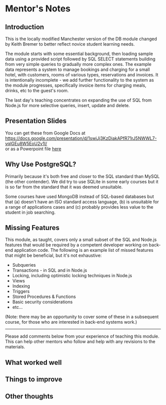 # Mentor's Notes

## Introduction

This is the locally modified Manchester version of the DB module changed by Keith Bremer to better reflect novice student learning needs.

The module starts with some essential background, then loading sample data using a provided script followed by SQL SELECT statements building from very simple queries to gradually more complex ones. The example data represents a system to manage bookings and charging for a small hotel, with customers, rooms of various types, reservations and invoices. It is intentionally incomplete - we add further functionality to the system as the module progresses, specifically invoice items for charging meals, drinks, etc to the guest's room.

The last day's teaching concentrates on expanding the use of SQL from Node.js for more selective queries, insert, update and delete.

## Presentation Slides

You can get these from Google Docs at <br/>
https://docs.google.com/presentation/d/1swiJj3KzDiakAPfR71rJ5NWWL7-vqlGEu8W5EoU2v1I/<br/>
or as a Powerpoint file [here](./CYF_DB_1.pptx)

## Why Use PostgreSQL?

Primarily because it's both free and closer to the SQL standard than MySQL (the other contender). We did try to use SQLite in some early courses but it is so far from the standard that it was deemed unsuitable.

Some courses have used MongoDB instead of SQL-based databases but that (a) doesn't have an ISO standard access language, (b) is unsuitable for a range of applications cases and (c) probably provides less value to the student in job searching.

## Missing Features

This module, as taught, covers only a small subset of the SQL and Node.js features that would be required by a competent developer working on back-end application code. The following is an example list of missed features that might be beneficial, but it's not exhaustive:

- Subqueries
- Transactions - in SQL and in Node.js
- Locking, including optimistic locking techniques in Node.js
- Views
- Indexing
- Triggers
- Stored Procedures & Functions
- Basic security considerations
- etc...

(Note: there may be an opportunity to cover some of these in a subsequent course, for those who are interested in back-end systems work.)

---

Please add comments below from your experience of teaching this module. This can help other mentors who follow and help with any revisions to the materials.

## What worked well

## Things to improve

## Other thoughts
